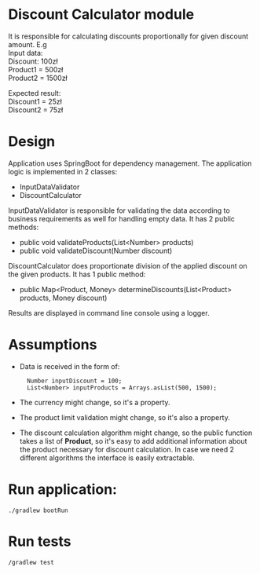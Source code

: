 # Discount Calculator module
It is responsible for calculating discounts proportionally for given discount amount.
E.g <br>
Input data: <br>
Discount: 100zł <br>
Product1 = 500zł <br>
Product2 = 1500zł

Expected result: <br>
Discount1 = 25zł <br>
Discount2 = 75zł <br>

# Design
Application uses SpringBoot for dependency management. 
The application logic is implemented in 2 classes: 
- InputDataValidator
- DiscountCalculator

InputDataValidator is responsible for validating the data according to business requirements as well for handling empty data.
It has 2 public methods:
- public void validateProducts(List\<Number> products)
- public void validateDiscount(Number discount)

DiscountCalculator does proportionate division of the applied discount on the given products.
It has 1 public method: 
- public Map<Product, Money> determineDiscounts(List\<Product> products, Money discount)

Results are displayed in command line console using a logger.


# Assumptions
- Data is received in the form of:
  
        Number inputDiscount = 100;
        List<Number> inputProducts = Arrays.asList(500, 1500);
  

- The currency might change, so it's a property.
- The product limit validation might change, so it's also a property. 
- The discount calculation algorithm might change, so the public function takes a list of **Product**, so it's easy to add additional information about the product necessary for discount calculation.
In case we need 2 different algorithms the interface is easily extractable.
# Run application:
    ./gradlew bootRun
# Run tests
    /gradlew test



